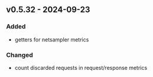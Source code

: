 ## v0.5.32 - 2024-09-23
### Added
* getters for netsampler metrics
### Changed
* count discarded requests in request/response metrics
